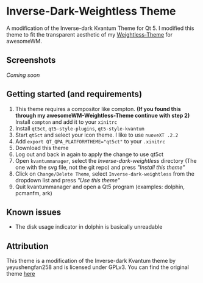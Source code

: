 # Inverse-Dark-Weightless Theme
A modification of the Inverse-dark Kvantum Theme for Qt 5. I modified this theme to fit the transparent aesthetic of my [Weightless-Theme](https://github.com/serious-scribbler/WeightlessTheme) for awesomeWM.

## Screenshots
*Coming soon*

## Getting started (and requirements)
1. This theme requires a compositor like compton. **(If you found this through my awesomeWM-Weightless-Theme continue with step 2)**
  Install ```compton``` and add it to your ```xinitrc```
2. Install ```qt5ct```, ```qt5-style-plugins```, ```qt5-style-kvantum```
3. Start ```qt5ct``` and select your icon theme. I like to use ```nuoveXT .2.2```
4. Add ```export QT_QPA_PLATFORMTHEME="qt5ct"``` to your ```.xinitrc```
5. Download this theme
6. Log out and back in again to apply the change to use qt5ct
7. Open ```kvantummanager```, select the *Inverse-dark-weightless* directory (The one with the svg file, not the git repo) and press *"Install this theme"*
8. Click on ```Change/Delete Theme```, select ```Inverse-dark-weightless``` from the dropdown list and press *"Use this theme"*
9. Quit kvantummanager and open a Qt5 program (examples: dolphin, pcmanfm, ark)


## Known issues
- The disk usage indicator in dolphin is basically unreadable

## Attribution
This theme is a modification of the Inverse-dark Kvantum theme by yeyushengfan258 and is licensed under GPLv3. You can find the original theme [here](https://github.com/yeyushengfan258/Inverse-dark-kde)

